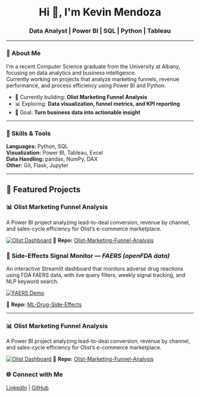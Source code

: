 <h1 align="center">Hi 👋, I'm Kevin Mendoza</h1>
<h3 align="center">Data Analyst | Power BI | SQL | Python | Tableau</h3>

---

### 🚀 About Me
I'm a recent Computer Science graduate from the University at Albany, focusing on data analytics and business intelligence.  
Currently working on projects that analyze marketing funnels, revenue performance, and process efficiency using Power BI and Python.

- 🔭 Currently building: **Olist Marketing Funnel Analysis**
- 📊 Exploring: **Data visualization, funnel metrics, and KPI reporting**
- 🎯 Goal: **Turn business data into actionable insight**

---

### 🧠 Skills & Tools
**Languages:** Python, SQL  
**Visualization:** Power BI, Tableau, Excel  
**Data Handling:** pandas, NumPy, DAX  
**Other:** Git, Flask, Jupyter  

---

## 🚀 Featured Projects


### 📊 Olist Marketing Funnel Analysis
A Power BI project analyzing lead-to-deal conversion, revenue by channel, and sales-cycle efficiency for Olist’s e-commerce marketplace.

[![Olist Dashboard](images/funnel_overview.png)](https://github.com/Kevinm360/Olist-Marketing-Funnel-Analysis)
🔗 **Repo:** [Olist-Marketing-Funnel-Analysis](https://github.com/Kevinm360/Olist-Marketing-Funnel-Analysis)



### 🧠 Side-Effects Signal Monitor — *FAERS (openFDA data)*
An interactive Streamlit dashboard that monitors adverse drug reactions using FDA FAERS data, with live query filters, weekly signal tracking, and NLP keyword search.

[![FAERS Demo](https://github.com/Kevinm360/ML-Drug-Side-Effects/blob/main/demo.gif?raw=true)](https://github.com/Kevinm360/ML-Drug-Side-Effects)



🔗 **Repo:** [ML-Drug-Side-Effects](https://github.com/Kevinm360/ML-Drug-Side-Effects)

---

### 📊 Olist Marketing Funnel Analysis
A Power BI project analyzing lead-to-deal conversion, revenue by channel, and sales-cycle efficiency for Olist’s e-commerce marketplace.

[![Olist Dashboard](images/funnel_overview.png)](https://github.com/Kevinm360/Olist-Marketing-Funnel-Analysis)
🔗 **Repo:** [Olist-Marketing-Funnel-Analysis](https://github.com/Kevinm360/Olist-Marketing-Funnel-Analysis)


### 🌐 Connect with Me
[LinkedIn](https://www.linkedin.com/in/kevin-mendoza-599857231/) | [GitHub](https://github.com/Kevinm360)  

